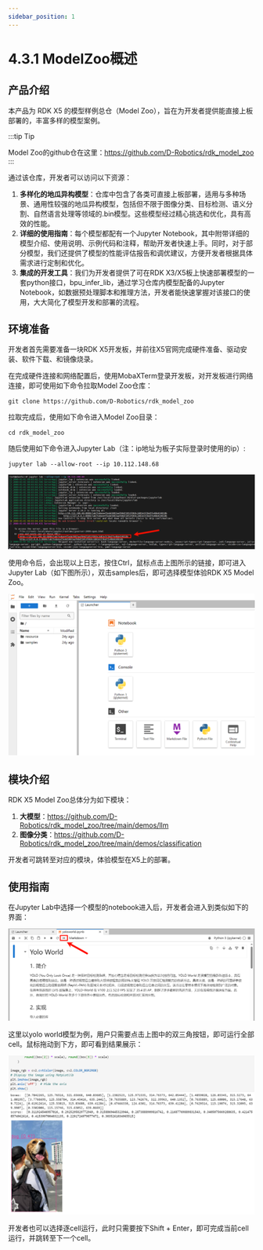 ```yaml
---
sidebar_position: 1
---
```


# 4.3.1 ModelZoo概述

## 产品介绍

本产品为 RDK X5 的模型样例总仓（Model Zoo），旨在为开发者提供能直接上板部署的，丰富多样的模型案例。

:::tip Tip

Model Zoo的github仓在这里：https://github.com/D-Robotics/rdk_model_zoo
:::

通过该仓库，开发者可以访问以下资源：

1. **多样化的地瓜异构模型**：仓库中包含了各类可直接上板部署，适用与多种场景、通用性较强的地瓜异构模型，包括但不限于图像分类、目标检测、语义分割、自然语言处理等领域的.bin模型。这些模型经过精心挑选和优化，具有高效的性能。
2. **详细的使用指南**：每个模型都配有一个Jupyter Notebook，其中附带详细的模型介绍、使用说明、示例代码和注释，帮助开发者快速上手。同时，对于部分模型，我们还提供了模型的性能评估报告和调优建议，方便开发者根据具体需求进行定制和优化。
3. **集成的开发工具**：我们为开发者提供了可在RDK X3/X5板上快速部署模型的一套python接口，bpu_infer_lib，通过学习仓库内模型配备的Jupyter Notebook，如数据预处理脚本和推理方法，开发者能快速掌握对该接口的使用，大大简化了模型开发和部署的流程。

## 环境准备

开发者首先需要准备一块RDK X5开发板，并前往X5官网完成硬件准备、驱动安装、软件下载、和镜像烧录。

在完成硬件连接和网络配置后，使用MobaXTerm登录开发板，对开发板进行网络连接，即可使用如下命令拉取Model Zoo仓库：
```
git clone https://github.com/D-Robotics/rdk_model_zoo
```
拉取完成后，使用如下命令进入Model Zoo目录：
```
cd rdk_model_zoo
```
随后使用如下命令进入Jupyter Lab（注：ip地址为板子实际登录时使用的ip）:
```
jupyter lab --allow-root --ip 10.112.148.68
```
![](/../static/img/04_Algorithm_Application/03_model_zoo/image/jupyter_start.png)

使用命令后，会出现以上日志，按住Ctrl，鼠标点击上图所示的链接，即可进入Jupyter Lab（如下图所示），双击samples后，即可选择模型体验RDK X5 Model Zoo。

![](/../static/img/04_Algorithm_Application/03_model_zoo/image/into_jupyter.png)

## 模块介绍

RDK X5 Model Zoo总体分为如下模块：

1. **大模型**：https://github.com/D-Robotics/rdk_model_zoo/tree/main/demos/llm
2. **图像分类**：https://github.com/D-Robotics/rdk_model_zoo/tree/main/demos/classification

开发者可跳转至对应的模块，体验模型在X5上的部署。

## 使用指南

在Jupyter Lab中选择一个模型的notebook进入后，开发者会进入到类似如下的界面：

![](/../static/img/04_Algorithm_Application/03_model_zoo/image/basic_usage.png)

这里以yolo world模型为例，用户只需要点击上图中的双三角按钮，即可运行全部cell。鼠标拖动到下方，即可看到结果展示：

![](/../static/img/04_Algorithm_Application/03_model_zoo/image/basic_usage_res.png)

开发者也可以选择逐cell运行，此时只需要按下Shift + Enter，即可完成当前cell运行，并跳转至下一个cell。